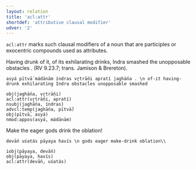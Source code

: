 ```yaml
---
layout: relation
title: 'acl:attr'
shortdef: 'attributive clausal modifier'
udver: '2'
---
```


`acl:attr` marks such clausal modifiers of a noun that are participles or exocentric compounds used as attributes.

Having drunk of it, of its exhilarating drinks, Indra smashed the unopposable obstacles . (RV 9.23.7; trans. Jamison & Brereton).
~~~ sdparse
asyá pītvā́ mádānām índras vr̥trā́ṇi apratí jaghā́na . \n of-it having-drunk exhilarating Indra obstacles unopposable smashed

obj(jaghā́na, vr̥trā́ṇi)
acl:attr(vr̥trā́ṇi, apratí)
nsubj(jaghā́na, índras)
advcl:temp(jaghā́na, pītvā́)
obj(pītvā́, asyá)
nmod:appos(asyá, mádānām)
~~~

Make the eager gods drink the oblation!
~~~ sdparse
devā́n uśatás pāyaya havís \n gods eager make-drink oblation\\

iobj(pāyaya, devā́n)
obj(pāyaya, havís)
acl:attr(devā́n, uśatás)
~~~
